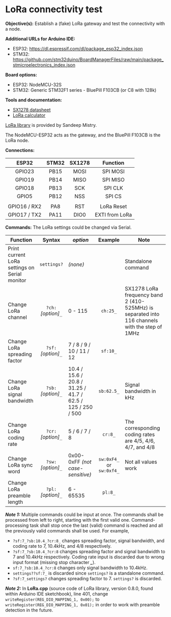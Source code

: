 # LoRa connectivity test

**Objective(s):** Establish a (fake) LoRa gateway and test the connectivity with a node.

**Additional URLs for Arduino IDE:**
- ESP32: https://dl.espressif.com/dl/package_esp32_index.json
- STM32: https://github.com/stm32duino/BoardManagerFiles/raw/main/package_stmicroelectronics_index.json


**Board options:**
- ESP32: NodeMCU-32S
- STM32: Generic STM32F1 series - BluePill F103CB (or C8 with 128k)


**Tools and documentation:**
- [SX1278 datasheet](https://semtech.my.salesforce.com/sfc/p/#E0000000JelG/a/2R0000001Rc1/QnUuV9TviODKUgt_rpBlPz.EZA_PNK7Rpi8HA5..Sbo)
- [LoRa calculator](https://unsigned.io/understanding-lora-parameters/)

[LoRa library](https://github.com/sandeepmistry/arduino-LoRa) is provided by Sandeep Mistry.

The NodeMCU-ESP32 acts as the gateway, and the BluePill F103CB is the LoRa node.

**Connections:**

|**ESP32**|**STM32**|**SX1278**|**Function**|
|:---:|:---:|:---:|:---:|
|GPIO23|PB15|MOSI|SPI MOSI|
|GPIO19|PB14|MISO|SPI MISO|
|GPIO18|PB13|SCK|SPI CLK|
|GPIO5|PB12|NSS|SPI CS|
|||||
|GPIO16 / RX2|PA8|RST|LoRa Reset|
|GPIO17 / TX2|PA11|DIO0|EXTI from LoRa|

**Commands:** The LoRa settings could be changed via Serial.

|**Function**|**Syntax**|***option***|**Example**|**Note**|
|---|:---:|---|:---:|---|
|Print current LoRa settings on Serial monitor|`settings?`|*(none)*||Standalone command|
|Change LoRa channel|`?ch:`*[option]*`_`|0 - 115|`ch:25_`|SX1278 LoRa frequency band 2 (410-525MHz) is separated into 116 channels with the step of 1MHz|
|Change LoRa spreading factor|`?sf:`*[option]*`_`|7 / 8 / 9 / 10 / 11 / 12|`sf:10_`||
|Change LoRa signal bandwidth|`?sb:`*[option]*`_`|10.4 / 15.6 / 20.8 / 31.25 / 41.7 / 62.5 / 125 / 250 / 500|`sb:62.5_`|Signal bandwidth in kHz|
|Change LoRa coding rate|`?cr:`*[option]*`_`|5 / 6 / 7 / 8|`cr:8_`|The corresponding coding rates are 4/5, 4/6, 4/7, and 4/8|
|Change LoRa sync word|`?sw:`*[option]*`_`|0x00-0xFF *(not case-sensitive)*|`sw:0xF4_` or `sw:0xf4_`|Not all values work|
|Change LoRa preamble length|`?pl:`*[option]*`_`|6 - 65535|`pl:8_`||

***Note 1:*** Multiple commands could be input at once. The commands shall be processed from left to right, starting with the first valid one. Command-processing task shall stop once the last (valid) command is reached and all the previously valid commands shall be used. For example,
- `?sf:7_?sb:10.4_?cr:8_` changes spreading factor, signal bandwidth, and coding rate to 7, 10.4kHz, and 4/8 respectively.
- `?sf:7_?sb:10.4_?cr:8` changes spreading factor and signal bandwidth to 7 and 10.4kHz respectively. Coding rate input is discarded due to wrong input format (missing stop character ***_***).
- `sf:7_?sb:10.4_?cr:8` changes only signal bandwidth to 10.4kHz.
- `settings??sf:7_` is discarded since `settings?` is a standalone command.
- `?sf:7_settings?` changes spreading factor to 7. `settings?` is discarded.

***Note 2:*** In **LoRa.cpp** (source code of LoRa library, version 0.8.0, found within Arduino IDE sketchbook), line 401, change 
    `writeRegister(REG_DIO_MAPPING_1, 0x00);`
to  `writeRegister(REG_DIO_MAPPING_1, 0x01);`
in order to work with preamble detection in the future.
